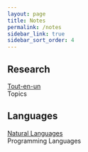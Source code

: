 ```yaml
---
layout: page
title: Notes
permalink: /notes
sidebar_link: true
sidebar_sort_order: 4
---
```


<h2>Research</h2>
<dl>
  <dt><a href="{{ "/notes/research/tout-en-un" | relative_url }}">Tout-en-un</a></dt>
  
  <dt>Topics</dt>
</dl>

<h2>Languages</h2>
<dl>
  <dt><a href="{{ "/notes/languages/natural_languages" | relative_url }}">Natural Languages</a></dt>

  <dt>Programming Languages</dt>
</dl>
